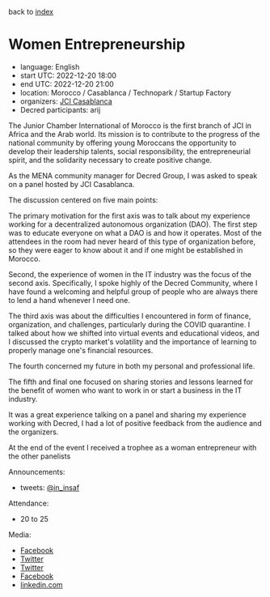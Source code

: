 back to [index](index.md)

# Women Entrepreneurship

- language: English
- start UTC: 2022-12-20 18:00
- end UTC: 2022-12-20 21:00
- location: Morocco / Casablanca / Technopark / Startup Factory
- organizers: [JCI Casablanca](https://www.jcicasablanca.ma/)
- Decred participants: arij

The Junior Chamber International of Morocco is the first branch of JCI in Africa and the Arab world. Its mission is to contribute to the progress of the national community by offering young Moroccans the opportunity to develop their leadership talents, social responsibility, the entrepreneurial spirit, and the solidarity necessary to create positive change.

As the MENA community manager for Decred Group, I was asked to speak on a panel hosted by JCI Casablanca.

The discussion centered on five main points:

The primary motivation for the first axis was to talk about my experience working for a decentralized autonomous organization (DAO). The first step was to educate everyone on what a DAO is and how it operates. Most of the attendees in the room had never heard of this type of organization before, so they were eager to know about it and if one might be established in Morocco.

Second, the experience of women in the IT industry was the focus of the second axis. Specifically, I spoke highly of the Decred Community, where I have found a welcoming and helpful group of people who are always there to lend a hand whenever I need one.

The third axis was about the difficulties I encountered in form of finance, organization, and challenges, particularly during the COVID quarantine. I talked about how we shifted into virtual events and educational videos, and I discussed the crypto market's volatility and the importance of learning to properly manage one's financial resources.

The fourth concerned my future in both my personal and professional life.

The fifth and final one focused on sharing stories and lessons learned for the benefit of women who want to work in or start a business in the IT industry.

It was a great experience talking on a panel and sharing my experience working with Decred, I had a lot of positive feedback from the audience and the organizers.

At the end of the event I received a trophee as a woman entrepreneur with the other panelists

Announcements:

- tweets: [@in_insaf](https://twitter.com/in_insaf/status/1604909016395657216)

Attendance:

- 20 to 25

Media:

- [Facebook](https://www.facebook.com/jcicasablanca/posts/pfbid0Gr5Sh68YeHhQBShxDbNxFEiFjLvBmBVMC5P6GocXiSTBezaBEZnj79iUmvqrP2kyl)
- [Twitter](https://twitter.com/in_insaf/status/1605598264690106370)
- [Twitter](https://twitter.com/in_insaf/status/1605597923131084808)
- [Facebook](https://www.facebook.com/jcicasablanca/posts/pfbid024pmc1qFPaEd3cFqvmZBJzXLbrvYs8gnMJRwCvpNqo1XNV8oiBkPt8Ryh4VpDewtMl)
- [linkedin.com](https://www.linkedin.com/feed/update/urn:li:activity:7011748043624468480/)

